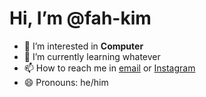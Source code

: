# **Hi, I’m @fah-kim**
- 👀 I’m interested in **Computer**
- 🌱 I’m currently learning whatever
- 📫 How to reach me in [email](fahrishakim4646@gmail.com) or [Instagram](https://www.instagram.com/fahrishakim/)
- 😄 Pronouns: he/him

<!---
fah-kim/fah-kim is a ✨ special ✨ repository because its `README.md` (this file) appears on your GitHub profile.
You can click the Preview link to take a look at your changes.
--->

